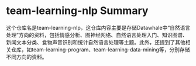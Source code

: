 # team-learning-nlp Summary

这个仓库名是team-learning-nlp，这仓库内容主要是存储Datawhale中“自然语言处理”方向的资料，包括情感分析、图神经网络、自然语言处理入门、知识图谱、新闻文本分类、食物声音识别和统计自然语言处理等主题。此外，还提到了其他相关仓库，如team-learning-program、team-learning-data-mining等，分别存储不同方向的资料。